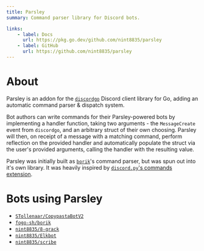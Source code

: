 ```yaml
---
title: Parsley
summary: Command parser library for Discord bots.

links:
    - label: Docs
      url: https://pkg.go.dev/github.com/nint8835/parsley
    - label: GitHub
      url: https://github.com/nint8835/parsley
---
```


# About

Parsley is an addon for the [`discordgo`](https://github.com/bwmarrin/discordgo) Discord client library for Go, adding an automatic command parser & dispatch system.

Bot authors can write commands for their Parsley-powered bots by implementing a handler function, taking two arguments - the `MessageCreate` event from `discordgo`, and an arbitrary struct of their own choosing.
Parsley will then, on receipt of a message with a matching command, perform reflection on the provided handler and automatically populate the struct via the user's provided arguments, calling the handler with the resulting value.

Parsley was initially built as [`borik`](/projects/borik)'s command parser, but was spun out into it's own library. It was heavily inspired by [`discord.py`'s commands extension](https://discordpy.readthedocs.io/en/stable/ext/commands/commands.html).

# Bots using Parsley

-   [`STollenaar/CopypastaBotV2`](https://github.com/STollenaar/CopypastaBotV2)
-   [`fogo-sh/borik`](https://github.com/fogo-sh/borik)
-   [`nint8835/8-grack`](https://github.com/nint8835/8-grack)
-   [`nint8835/Elkbot`](https://github.com/nint8835/Elkbot)
-   [`nint8835/scribe`](https://github.com/nint8835/scribe)
